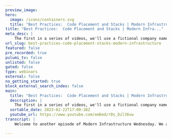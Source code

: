 ```yaml
---
preview_image:
hero:
  image: /icons/containers.svg
  title: "Best Practices:  Code Placement and Stacks | Modern Infrastructure"
title: "Best Practices:  Code Placement and Stacks | Modern Infra..."
meta_desc: |
    The first in a series of videos, we'll use a fictional company named Zephyr to explore common questions that users ask when working with Pulumi. Ze...
url_slug: best-practices-code-placement-stacks-modern-infrastructure
featured: false
pre_recorded: true
pulumi_tv: false
unlisted: false
gated: false
type: webinars
external: false
no_getting_started: true
block_external_search_index: false
main:
  title: "Best Practices:  Code Placement and Stacks | Modern Infrastructure"
  description: |
    The first in a series of videos, we'll use a fictional company named Zephyr to explore common questions that users ask when working with Pulumi. Zephyr wants to increase development velocity and flexibly scale different aspects of its online store. The demo will show deploying Zephyr's application, their online store. ► Read the related blog article: https://www.pulumi.com/blog/iac-recommended-practices-code-organization-and-stacks/  ✅ Get Started with Pulumi: https://pulumip.us/Get-Started ✅ Create a Pulumi account. It's free: https://pulumip.us/Sign-Up-OpenSource
  sortable_date: 2023-02-22T17:00:38Z
  youtube_url: https://www.youtube.com/embed/rDs_Dzl36vw
transcript: |
    Welcome to another episode of Modern Infrastructure Wednesday. We are gonna dive into a fictional company called Zephyr. Zephyr is gonna serve as a reference architecture uh for the best practices of how to do infrastructures code and how to use Polu to explore common questions that users ask us selling our K OCH and its facsimile has been extremely profitable for Zephyr. Um They're in fact on their second generation of their online store, their first generation was a monolith that was deployed manually. Um But as Zephyr prepares for its next phase of growth, Zephyr evaluated a number of different architectures intended to help them scale their online presence. In the end, they settled on a containerized architecture deployed to Kubernetes because some of the existing team was already familiar with those technologies as part of the switch to containerized micro services. They're also using Pulumi. Uh Zephyr's team knew that adopting infrastructure's code would help them with repeatable deployments and being able to use a programming language they already knew was appealing to them as well. For this video. I'm gonna show you the Zephyr Online store and how to deploy it. Here is the code for the Zephyr online store, it's all stored in a get repot. There are a few different options for code placement and in the blog post upon which this video is based, we discuss some of these options. Um We also discuss what are the advantages and disadvantages of each option. In the case of Zephyr, they've decided to go with what we call a mono repo, meaning they're storing their application code and associated Pulumi code in the same repository. Let's take a quick look at the Pulumi program. So while this program may look long and complex, even standard Kubernetes gamble is nearly 1000 lines long. Switching to Pulumi didn't actually add a great deal of complexity and gave them a lot of benefits over standard gamble. So let's deploy the Zephyr online store and see what it looks like. OK? We're gonna clone the Rio. OK? OK. Let's go into the distribution and the Pulumi folder specifically. OK. So there is a Pulumi folder in here. Um And we're gonna do Pulumi stack and knit and call it dove. Mhm. Run into them. Install real quick to get everything up. Girl. Let's run fund. OK, great then um let's Plumy config set, set the AWS region to us was two and with that, we should be able to issue a pulling it up. Let's take a look here. OK? Um Here's take a look at the preview here. So Eks cluster, a bunch of the internals of ECs IM roles, these uh security group rules of E PC with a bunch of different route tables. Um You know, uh then uh using the provider name, space service counts, config maps deployments um and all that. So 100 and seven resources to create, we're gonna hit yes, to perform this update and let it rotten and we'll be right back. OK. Pulumi up has finished. Uh so I exported the coup config and the VPC ID. Um OK. We're gonna retrieve the um DNS of the load balancer. Now, let's see. Uh So we're gonna just dump out this output to a file called Cobe config. And then let's see, see if that works excellent. So here is the load balancer and then let's see if this works. All right, the Zephyr Archeo Tech Emporium um and you know, selling a lot of great things um fine arcane artifacts. Uh So here is the website um and you know, there's shopping cart and catalog and home and all that. So there you have it, the Archeo Tech Emporium Online Store. Even though I've only deployed a single stack here in this video, Zephyr will be using multiple stacks, each stack corresponds to a different environment like development or production. This easily enables Zephyr's team to spin up multiple independent environments from the same Pulumi program. This is something we discuss in more detail in the associated blog post. That is it for today's modern infrastructure Wednesday. See y'all next time.

---
```

